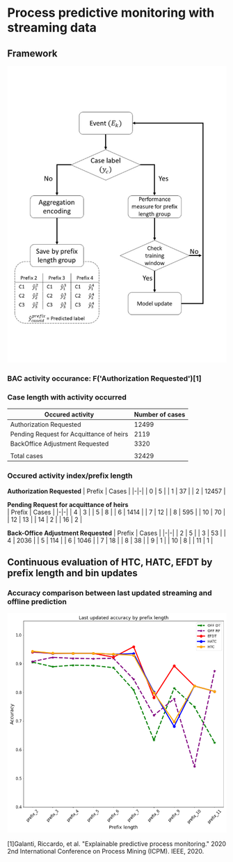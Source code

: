 # Process predictive monitoring with streaming data

## Framework
<p align="center">
    <img src="./img/Framework.jpg">
</p>

### BAC activity occurance: F('Authorization Requested')[1]

<p align="center">

### Case length with activity occurred

| Occured activity | Number of cases |
|-|-|
| Authorization Requested | 12499 |
| Pending Request for Acquittance of heirs | 2119 |
| BackOffice Adjustment Requested | 3320 |
||
| Total cases | 32429 |  
</p>

### Occured activity index/prefix length
__Authorization Requested__
| Prefix | Cases |
|-|-|
| 0 | 5 |
| 1 | 37 |
| 2 | 12457 |
  
__Pending Request for acquittance of heirs__  
| Prefix | Cases |
|-|-|
| 4 | 3 |
| 5 | 8 |
| 6 | 1414 |
| 7 | 12 |
| 8 | 595 |
| 10 | 70 |
| 12 | 13 |
| 14 | 2 |
| 16 | 2 |
  
__Back-Office Adjustment Requested__
| Prefix | Cases |
|-|-|
| 2 | 5 |
| 3 | 53 |
| 4 | 2036 |
| 5 | 114 |
| 6 | 1046 |
| 7 | 18 |
| 8 | 38 |
| 9 | 1 |
| 10 | 8 |
| 11 | 1 |
## Continuous evaluation of HTC, HATC, EFDT  by prefix length and bin updates

### Accuracy comparison between last updated streaming and offline prediction

<p align="cener">
    <img src="./img/last_acc_streaming.png">
</p>


[1]Galanti, Riccardo, et al. "Explainable predictive process monitoring." 2020 2nd International Conference on Process Mining (ICPM). IEEE, 2020.